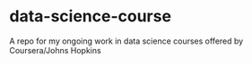 data-science-course
===================

A repo for my ongoing work in data science courses offered by Coursera/Johns Hopkins
